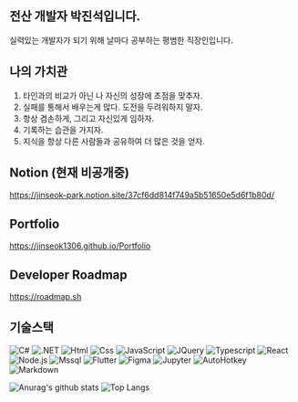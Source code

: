 ## 전산 개발자 박진석입니다. 
실력있는 개발자가 되기 위해 날마다 공부하는 평범한 직장인입니다.

## 나의 가치관
1. 타인과의 비교가 아닌 나 자신의 성장에 초점을 맞추자.
2. 실패를 통해서 배우는게 많다. 도전을 두려워하지 말자.
3. 항상 겸손하게, 그리고 자신있게 임하자.
4. 기록하는 습관을 가지자. 
5. 지식을 항상 다른 사람들과 공유하여 더 많은 것을 얻자.

## Notion (현재 비공개중)
https://jinseok-park.notion.site/37cf6dd814f749a5b51650e5d6f1b80d/  

## Portfolio 
https://jinseok1306.github.io/Portfolio  

## Developer Roadmap
https://roadmap.sh

## 기술스택
<img alt="C#" src ="https://img.shields.io/badge/-C%23-239120.svg?&style=for-the-badge&logo=C Sharp&logoColor=white"/> <img alt=".NET" src ="https://img.shields.io/badge/.NET-512BD4.svg?&style=for-the-badge&logo=.NET&logoColor=white"/> <img alt="Html" src ="https://img.shields.io/badge/HTML5-E34F26.svg?&style=for-the-badge&logo=HTML5&logoColor=white"/> <img alt="Css" src ="https://img.shields.io/badge/CSS3-1572B6.svg?&style=for-the-badge&logo=CSS3&logoColor=white"/> <img alt="JavaScript" src ="https://img.shields.io/badge/JavaScriipt-F7DF1E.svg?&style=for-the-badge&logo=JavaScript&logoColor=black"/> <img alt="JQuery" src="https://img.shields.io/badge/jquery-0769AD?style=for-the-badge&logo=jquery&logoColor=white"> <img alt="Typescript" src="https://img.shields.io/badge/Typescript-3178C6?style=for-the-badge&logo=Typescript&logoColor=white"> <img alt="React" src="https://img.shields.io/badge/react-61DAFB?style=for-the-badge&logo=react&logoColor=black"> <img alt="Node.js" src="https://img.shields.io/badge/node.js-339933?style=for-the-badge&logo=Node.js&logoColor=white"> <img alt="Mssql" src="https://img.shields.io/badge/Microsoft SQL Server-CC2927?style=for-the-badge&logo=Microsoft SQL Server&logoColor=white"> <img alt="Flutter" src ="https://img.shields.io/badge/Flutter-02569B.svg?&style=for-the-badge&logo=Flutter&logoColor=white"/> <img alt="Figma" src ="https://img.shields.io/badge/Figma-F24E1E.svg?&style=for-the-badge&logo=Figma&logoColor=white"/> <img alt="Jupyter" src ="https://img.shields.io/badge/Jupyter-F37626.svg?&style=for-the-badge&logo=Jupyter&logoColor=white"/> <img alt="AutoHotkey" src ="https://img.shields.io/badge/AutoHotkey-334455.svg?&style=for-the-badge&logo=AutoHotkey&logoColor=white"/>  <img alt="Markdown" src ="https://img.shields.io/badge/Markdown-000000.svg?&style=for-the-badge&logo=Markdown&logoColor=white"/>  

![Anurag's github stats](https://github-readme-stats.vercel.app/api?username=jinseok1306&show_icons=true&theme=tokyonight)
![Top Langs](https://github-readme-stats.vercel.app/api/top-langs/?username=jinseok1306&layout=compact&theme=tokyonight)
